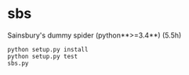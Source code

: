 # sbs
Sainsbury's dummy spider (python**>=3.4**) (5.5h)

    python setup.py install
    python setup.py test
    sbs.py
